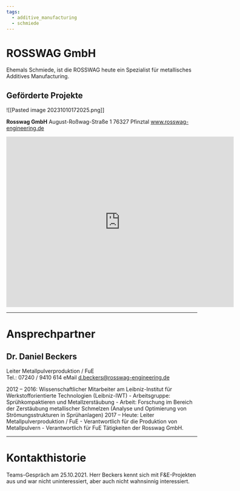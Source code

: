 ```yaml
---
tags:
  - additive_manufacturing
  - schmiede
---
```


# ROSSWAG GmbH

Ehemals Schmiede, ist die ROSSWAG heute ein Spezialist für metallisches Additives Manufacturing.

## Geförderte Projekte

![[Pasted image 20231010172025.png]]

**Rosswag GmbH**
August-Roßwag-Straße 1
76327 Pfinztal
www.rosswag-engineering.de 

<iframe src="https://www.google.com/maps/embed?pb=!1m18!1m12!1m3!1d3305.408266787757!2d8.540740896484579!3d48.95793557912223!2m3!1f0!2f0!3f0!3m2!1i1024!2i768!4f13.1!3m3!1m2!1s0x47970c0defe5a361%3A0x214fd68ee93c2127!2sRosswag%20Engineering!5e1!3m2!1sde!2sde!4v1696951120163!5m2!1sde!2sde" width="600" height="450" style="border:0;" allowfullscreen="yes" loading="lazy" referrerpolicy="no-referrer-when-downgrade"></iframe>

---
# Ansprechpartner

## Dr. Daniel Beckers
Leiter Metallpulverproduktion / FuE	 
Tel.: 07240 / 9410 614
eMail d.beckers@rosswag-engineering.de

2012 – 2016: Wissenschaftlicher Mitarbeiter am Leibniz-Institut für Werkstofforientierte Technologien (Leibniz-IWT) - Arbeitsgruppe: Sprühkompaktieren und Metallzerstäubung - Arbeit: Forschung im Bereich der Zerstäubung metallischer Schmelzen (Analyse und Optimierung von Strömungsstrukturen in Sprühanlagen) 2017 – Heute: Leiter Metallpulverproduktion / FuE - Verantwortlich für die Produktion von Metallpulvern - Verantwortlich für FuE Tätigkeiten der Rosswag GmbH.

--- 

# Kontakthistorie

Teams-Gespräch am 25.10.2021. Herr Beckers kennt sich mit F&E-Projekten aus und war nicht uninteressiert, aber auch nicht wahnsinnig interessiert. 
